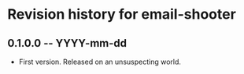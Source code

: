 # Revision history for email-shooter

## 0.1.0.0 -- YYYY-mm-dd

* First version. Released on an unsuspecting world.
